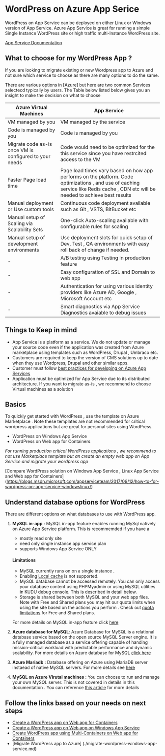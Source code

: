 # WordPress on Azure App Serice 

WordPress on App Service can be deployed on either Linux or Windows version of App Service.  Azure App Service is great for running a simple Single Instance WordPress site or high traffic multi-Instance WordPress site. 

[App Service Documentation](https://docs.microsoft.com/en-us/azure/app-service/)

## What to choose for my WordPress App ? 
If you are looking to migrate existing or new Wordpress app to Azure and not sure which service to choose as there are many options to do the same. 

There are various options in [Azure] but here are two common Services selectecd typically by users. The Table below listed below gives you an insight to make the decision on what to choose 

|Azure Virtual Machines|App Service|
|---------|---------|
|VM managed by you|VM managed by the service|
|Code is managed by you | Code is managed by you |
|Migrate code as-is once VM is configured to your needs| Code would need to be optimized for the this service since you have restrcited access to the VM|
|Faster Page load time |Page load times vary based on how app performs on the platform. Code optimizations , and use of caching service like Redis cache , CDN etc will be needed to achieve best results|
|Manual deployment or Use custom tools| Continuous code deployment available such as Git , VSTS, BitBucket etc |
|Manual setup of Scaling via Scalability Sets| One-click Auto-scaling available with configurable rules for scaling |
|Manual setup of development environments |Use deployment slots for quick setup of Dev, Test , QA environments with easy roll back of change if needed.|
| - | A/B testing using Testing in production feature|
|- |Easy configuration of SSL and Domain to web app|
| - |Authentication for using various identity providers like Azure AD, Google , Microsoft Account etc |
| - |Smart diagnostics via App Service Diagnostics avaiable to debug issues|

## Things to Keep in mind 
- App Service is a platform as a service. We do not update or manage your source code even if the application was created from Azure marketplace using templates such as WordPress, Drupal , Umbraco etc. 
- Customers are required to keep the version of CMS solutions up to date when they use Wordpress, Drupal and other similar apps. 
- Customer must follow [best practices for developing on Azure App Services](https://docs.microsoft.com/en-us/azure/app-service/app-service-best-practices?toc=%2fazure%2fapp-service%2fcontainers%2ftoc.json)
- Application must be optimized for App Service due to its distributed architecture. If you want to migrate as-is , we recommend to choose Virtual machines as a solution

## Basics 
To quickly get started with WordPress , use the template on Azure Marketplace . Note these templates are not recommended for critical wordpress applications but are great for personal sites using WordPress.

- WordPress on Windows App Service
- WordPress on Web app for Containers

*For running production critical WordPress applications , we recommend to not use Marketplace template but an create an empty web app on App Service and migrate your wordpress app* 

[Compare WordPress solution on Windows App Service , Linux App Service and Web app for Containers] (https://blogs.msdn.microsoft.com/appserviceteam/2017/09/12/how-to-for-wordpress-on-app-service-windowslinux/)

## Understand database options for WordPress 
There are different options on what databases to use with WordPress app.

1. **MySQL in-app** : MySQL in-app feature enables running MySql natively on Azure App Service platform. This is recommemded if you have a 
    - mostly read only site 
    - need only single instance app service plan 
    - supports Windows App Service ONLY

     #### Limitations
    - MySQL currently runs on on a single instance .
    - Enabling [Local cache](https://azure.microsoft.com/en-us/documentation/articles/app-service-local-cache/) is not supported.
    - MySQL database cannot be accessed remotely. You can only access your database content using PHPMyadmin or using MySQL utilities in KUDU debug console. This is described in detail below.
    - Storage is shared between both MySQL and your web app files. Note with Free and Shared plans you may hit our quota limits when using the site based on the actions you perform . Check out [quota limitations](https://azure.microsoft.com/en-us/pricing/details/app-service/plans/) for Free and Shared plans.

    For more details on MySQL in-app feature click [here](https://blogs.msdn.microsoft.com/appserviceteam/2016/08/18/announcing-mysql-in-app-preview-for-web-apps/)

2. **Azure database for MySQL**:  Azure Database for MySQL is a relational database service based on the open source MySQL Server engine. It is a fully managed database as a service offering capable of handing mission-critical workload with predictable performance and dynamic scalability. For more details on Azure database for MySQL [click here](https://docs.microsoft.com/en-us/azure/mysql/)
3. **Azure Mariadb** : Database offering on Azure using MariaDB server instaead of native MySQL servers. For more details see [here](https://azure.microsoft.com/en-us/services/mariadb/)
4. **MySQL on Azure Virutal machines**  :  You can choose to run and manage your own MySQL server. This is not covered in details in this documentation .  You can reference [this article](https://docs.microsoft.com/en-us/azure/virtual-machines/windows/classic/mysql-2008r2) for more details 


## Follow the links based on your needs on next steps
- [Create a WordPress app on Web app for Containers](./create-wordpress-on-web-apppp-for-containers.md)
- [Create a WordPress app on Web app on Windows App Service](./create-wordpress-on-web-app-on-windows.md)
- [Create WordPress app using Multi-Containers on Web app for Containers](https://docs.microsoft.com/en-us/azure/app-service/containers/tutorial-multi-container-app)
- [Migrate WordPress app to Azure] (./migrate-wordpress-windows-app-service.md)

















